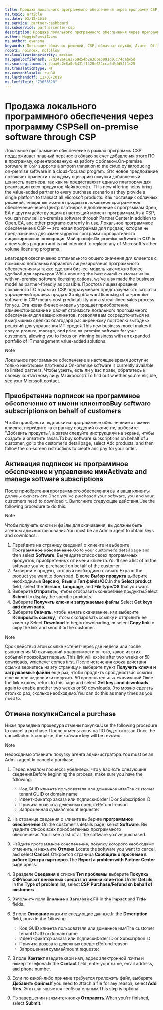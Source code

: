 ```yaml
---
title: Продажа локального программного обеспечения через программу CSP | Центр партнеров
ms.topic: article
ms.date: 03/15/2019
ms.service: partner-dashboard
ms.subservice: partnercenter-csp
description: Продажа локального программного обеспечения через программу CSP.
author: MaggiePucciEvans
ms.author: evansma
keywords: Поставщик облачных решений, CSP, облачные службы, Azure, Office 365, Dynamics, партнер CSP, продажа в CSP, прямой партнер, прямой партнер CSP, непрямой торговый посредник CSP, прямой CSP, непрямой CSP, прямая модель, непрямая модель, непрямой торговый посредник, непрямой поставщик, поставщик, дистрибьютор, программа cloud solution provider
robots: noindex, nofollow
ms.localizationpriority: medium
ms.openlocfilehash: 07d242661e2769d54b2e36beb091d05c74cabd5d
ms.sourcegitcommit: dbaa6c2e8a0e6431f1420e024cca6d0dd54f1425
ms.translationtype: MT
ms.contentlocale: ru-RU
ms.lasthandoff: 11/06/2019
ms.locfileid: "73653528"
---
```

# <a name="sell-on-premise-software-through-csp"></a><span data-ttu-id="43123-104">Продажа локального программного обеспечения через программу CSP</span><span class="sxs-lookup"><span data-stu-id="43123-104">Sell on-premise software through CSP</span></span>

<span data-ttu-id="43123-105">Локальное программное обеспечение в рамках программы CSP поддерживает плавный перенос в облако за счет добавления этого ПО в программу, ориентированную на работу с облаком.</span><span class="sxs-lookup"><span data-stu-id="43123-105">On-premise software in CSP supports a smooth transition to the cloud by introducing on-premise software in a cloud-focused program.</span></span><span data-ttu-id="43123-106">  Это новое предложение позволяет принести к каждому сценарию покупки добавленный ценность партнера, так как он предоставляет единую платформу для реализации всех продуктов Майкрософт.</span><span class="sxs-lookup"><span data-stu-id="43123-106">  This new offering helps bring the value-added partner to every purchase scenario as they provide a single platform to transact all Microsoft products.</span></span> <span data-ttu-id="43123-107">Как поставщик облачных решений, теперь вы можете продавать локальное программное обеспечение через Центр партнеров в дополнение к программам Open, EA и другим действующим в настоящий момент программам.</span><span class="sxs-lookup"><span data-stu-id="43123-107">As a CSP, you can now sell on-premise software through Partner Center in addition to Open, EA, and other programs currently in use.</span></span> <span data-ttu-id="43123-108">Локальное программное обеспечение в CSP — это новая программа для продаж, которая не предназначена для замены других программ корпоративного лицензирования корпорации Майкрософт.</span><span class="sxs-lookup"><span data-stu-id="43123-108">On-premise software in CSP is a new sales program and is not intended to replace any of Microsoft's other volume licensing programs.</span></span> 
 
<span data-ttu-id="43123-109">Благодаря обеспечению оптимального общего значения для клиентов с помощью локальных вариантов лицензирования программного обеспечения мы также сделали бизнес-модель как можно более удобной для партнеров.</span><span class="sxs-lookup"><span data-stu-id="43123-109">While ensuring the best overall customer value with on-premise software licensing options, we've also made the business model as partner-friendly as possible.</span></span> <span data-ttu-id="43123-110">Простота лицензирования локального ПО в рамках CSP подразумевает предсказуемость затрат и упрощенный процесс продаж.</span><span class="sxs-lookup"><span data-stu-id="43123-110">Straightforward licensing of on-premise software in CSP means cost predictability and a streamlined sales process for you.</span></span> <span data-ttu-id="43123-111">Эта новая бизнес-модель упрощает приобретение, администрирование и расчет стоимости локального программного обеспечения для ваших клиентов, позволяя вам сосредоточиться на выигрышных сделках благодаря расширенному портфелю выгодных решений для управления ИТ-средой.</span><span class="sxs-lookup"><span data-stu-id="43123-111">This new business model makes it easy to procure, manage, and price on-premise software for your customers, allowing you to focus on winning business with an expanded portfolio of IT management value-added solutions.</span></span> 

>[!NOTE]
><span data-ttu-id="43123-112">Локальное программное обеспечение в настоящее время доступно только некоторым партнерам.</span><span class="sxs-lookup"><span data-stu-id="43123-112">On-premise software is currently available to limited partners.</span></span> <span data-ttu-id="43123-113">Чтобы узнать, есть ли у вас право, обратитесь к своему контактному лицу Майкрософт.</span><span class="sxs-lookup"><span data-stu-id="43123-113">To find out whether you're eligible, see your Microsoft contact.</span></span> 


## <a name="buy-software-subscriptions-on-behalf-of-customers"></a><span data-ttu-id="43123-114">Приобретение подписок на программное обеспечение от имени клиентов</span><span class="sxs-lookup"><span data-stu-id="43123-114">Buy software subscriptions on behalf of customers</span></span>

<span data-ttu-id="43123-115">Чтобы приобрести подписки на программное обеспечение от имени клиента, перейдите на страницу сведений о клиенте, выберите "Добавить продукты", а затем следуйте инструкциям на экране, чтобы создать и оплатить заказ.</span><span class="sxs-lookup"><span data-stu-id="43123-115">To buy software subscriptions on behalf of a customer, go to the customer's detail page, select Add products, and then follow the on-screen instructions to create and pay for your order.</span></span>

## <a name="activate-and-manage-software-subscriptions"></a><span data-ttu-id="43123-116">Активация подписок на программное обеспечение и управление ими</span><span class="sxs-lookup"><span data-stu-id="43123-116">Activate and manage software subscriptions</span></span>

<span data-ttu-id="43123-117">После приобретения программного обеспечения вы и ваши клиенты должны скачать его.</span><span class="sxs-lookup"><span data-stu-id="43123-117">Once you've purchased your software, you and your customers need to download it.</span></span> <span data-ttu-id="43123-118">Выполните следующие действия.</span><span class="sxs-lookup"><span data-stu-id="43123-118">Use the following procedure to do this.</span></span> 

>[!NOTE]
><span data-ttu-id="43123-119">Чтобы получить ключи и файлы для скачивания, вы должны быть агентом администрирования.</span><span class="sxs-lookup"><span data-stu-id="43123-119">You must be an Admin agent to obtain keys and downloads.</span></span> 

1. <span data-ttu-id="43123-120">Перейдите на страницу сведений о клиенте и выберите **Программное обеспечение**.</span><span class="sxs-lookup"><span data-stu-id="43123-120">Go to your customer's detail page and then select **Software**.</span></span> <span data-ttu-id="43123-121">Вы увидите список всех программных продуктов, приобретенных от имени клиента.</span><span class="sxs-lookup"><span data-stu-id="43123-121">You'll see a list of all the software you've purchased on behalf of the customer.</span></span> 
2.  <span data-ttu-id="43123-122">Разверните продукт, который необходимо скачать.</span><span class="sxs-lookup"><span data-stu-id="43123-122">Expand the product you want to download.</span></span> <span data-ttu-id="43123-123">В поле **Выбор продукта** выберите необходимые **Версию**, **Язык** и **Тип файла/ОС**.</span><span class="sxs-lookup"><span data-stu-id="43123-123">In the **Select product** field, select the **Version**, **Language**, and **File type/OS** that you want.</span></span> 
3.  <span data-ttu-id="43123-124">Выберите **Отправить**, чтобы отобразить конкретные продукты.</span><span class="sxs-lookup"><span data-stu-id="43123-124">Select **Submit** to display the specific products.</span></span> 
4.  <span data-ttu-id="43123-125">Выберите **Получить ключи и загружаемые файлы**.</span><span class="sxs-lookup"><span data-stu-id="43123-125">Select **Get keys and downloads**.</span></span> 
5.  <span data-ttu-id="43123-126">Выберите **Скачать**, чтобы начать скачивание, или выберите **Копировать ссылку**, чтобы скопировать ссылку и отправить ее клиенту.</span><span class="sxs-lookup"><span data-stu-id="43123-126">Select **Download** to begin downloading, or select **Copy link** to copy the link and send it to the customer.</span></span> 

>[!NOTE]
><span data-ttu-id="43123-127">Срок действия этой ссылке истечет через две недели или после выполнения 50 скачиваний в зависимости от того, какое из этих событий произойдет первым.</span><span class="sxs-lookup"><span data-stu-id="43123-127">This link will expire after two weeks or 50 downloads, whichever comes first.</span></span> <span data-ttu-id="43123-128">После истечения срока действия ссылки вернитесь на эту страницу и выберите пункт **Получить ключи и загружаемые файлы** еще раз, чтобы продлить срок действия ссылки еще на две недели или получить 50 дополнительных скачиваний.</span><span class="sxs-lookup"><span data-stu-id="43123-128">Once the link expires, return to this page and select **Get keys and downloads** again to enable another two weeks or 50 downloads.</span></span> <span data-ttu-id="43123-129">Это можно сделать столько раз, сколько необходимо.</span><span class="sxs-lookup"><span data-stu-id="43123-129">You can do this as many times as you need to.</span></span> 


## <a name="cancel-a-purchase"></a><span data-ttu-id="43123-130">Отмена покупки</span><span class="sxs-lookup"><span data-stu-id="43123-130">Cancel a purchase</span></span>
<span data-ttu-id="43123-131">Ниже приведена процедура отмены покупки.</span><span class="sxs-lookup"><span data-stu-id="43123-131">Use the following procedure to cancel a purchase.</span></span> <span data-ttu-id="43123-132">После отмены ключ на ПО будет отозван.</span><span class="sxs-lookup"><span data-stu-id="43123-132">Once the cancellation is complete, the software key will be revoked.</span></span> 

>[!NOTE]
><span data-ttu-id="43123-133">Необходимо отменить покупку агента администратора.</span><span class="sxs-lookup"><span data-stu-id="43123-133">You must be an Admin agent to cancel a purchase.</span></span> 

1.  <span data-ttu-id="43123-134">Перед началом процесса убедитесь, что у вас есть следующие сведения.</span><span class="sxs-lookup"><span data-stu-id="43123-134">Before beginning the process, make sure you have the following:</span></span> 
    -   <span data-ttu-id="43123-135">Код GUID клиента пользователя или доменное имя</span><span class="sxs-lookup"><span data-stu-id="43123-135">The customer tenant GUID or domain name</span></span>
    -   <span data-ttu-id="43123-136">Идентификатор заказа или подписки</span><span class="sxs-lookup"><span data-stu-id="43123-136">Order ID or Subscription ID</span></span>
    -   <span data-ttu-id="43123-137">Причина возврата денежных средств</span><span class="sxs-lookup"><span data-stu-id="43123-137">Refund reason</span></span>
    -   <span data-ttu-id="43123-138">Запрошенная сумма</span><span class="sxs-lookup"><span data-stu-id="43123-138">Amount requested</span></span>

2.  <span data-ttu-id="43123-139">На странице сведения о клиенте выберите **программное обеспечение**.</span><span class="sxs-lookup"><span data-stu-id="43123-139">On the customer's details page, select **Software**.</span></span> <span data-ttu-id="43123-140">Вы увидите список всех приобретенных программного обеспечения.</span><span class="sxs-lookup"><span data-stu-id="43123-140">You'll see a list of all the software you've purchased.</span></span> 

3.  <span data-ttu-id="43123-141">Найдите программное обеспечение, покупку которого необходимо отменить, и нажмите **Отмена**.</span><span class="sxs-lookup"><span data-stu-id="43123-141">Locate the software you want to cancel, and select **Cancel**.</span></span> <span data-ttu-id="43123-142">Откроется страница **Сообщить о проблеме в работе Центра партнеров**.</span><span class="sxs-lookup"><span data-stu-id="43123-142">The **Report a problem with Partner Center** page opens.</span></span> 

4.  <span data-ttu-id="43123-143">В разделе **Сведения** в списке **Тип проблемы** выберите **Покупка CSP/возврат денежных средств от имени клиентов**.</span><span class="sxs-lookup"><span data-stu-id="43123-143">Under **Details**, in the **Type of problem** list, select **CSP Purchase/Refund on behalf of customers**.</span></span>

5.  <span data-ttu-id="43123-144">Заполните поля **Влияние** и **Заголовок**.</span><span class="sxs-lookup"><span data-stu-id="43123-144">Fill in the **Impact** and **Title** fields.</span></span> 

6.  <span data-ttu-id="43123-145">В поле **Описание** укажите следующие данные.</span><span class="sxs-lookup"><span data-stu-id="43123-145">In the **Description** field, provide the following:</span></span> 
    -   <span data-ttu-id="43123-146">Код GUID клиента пользователя или доменное имя</span><span class="sxs-lookup"><span data-stu-id="43123-146">The customer tenant GUID or domain name</span></span>
    -   <span data-ttu-id="43123-147">Идентификатор заказа или подписки</span><span class="sxs-lookup"><span data-stu-id="43123-147">Order ID or Subscription ID</span></span>
    -   <span data-ttu-id="43123-148">Причина возврата денежных средств</span><span class="sxs-lookup"><span data-stu-id="43123-148">Refund reason</span></span>
    -   <span data-ttu-id="43123-149">Запрошенная сумма</span><span class="sxs-lookup"><span data-stu-id="43123-149">Amount requested</span></span>

7.  <span data-ttu-id="43123-150">В поле **Контакт** введите свои имя, адрес электронной почты и номер телефона.</span><span class="sxs-lookup"><span data-stu-id="43123-150">In the **Contact** field, enter your name, email address, and phone number.</span></span> 

8.  <span data-ttu-id="43123-151">Если по какой-либо причине требуется приложить файл, выберите **Добавить файлы**.</span><span class="sxs-lookup"><span data-stu-id="43123-151">If you need to attach a file for any reason, select **Add files**.</span></span> <span data-ttu-id="43123-152">Этот шаг является необязательным.</span><span class="sxs-lookup"><span data-stu-id="43123-152">This step is optional.</span></span> 

9.  <span data-ttu-id="43123-153">По завершении нажмите кнопку **Отправить**.</span><span class="sxs-lookup"><span data-stu-id="43123-153">When you're finished, select **Submit**.</span></span>